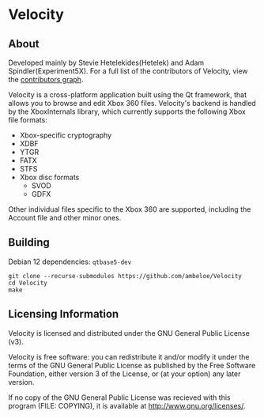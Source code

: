 Velocity
========
About
-----
Developed mainly by Stevie Hetelekides(Hetelek) and Adam Spindler(Experiment5X). For a full list of the contributors of Velocity, view the [contributors graph](https://github.com/hetelek/Velocity/graphs/contributors).

Velocity is a cross-platform application built using the Qt framework, that allows you to browse and edit Xbox 360 files. Velocity's backend is handled by the XboxInternals library, which currently supports the following Xbox file formats:

- Xbox-specific cryptography
- XDBF
- YTGR
- FATX
- STFS
- Xbox disc formats
  - SVOD
  - GDFX

Other individual files specific to the Xbox 360 are supported, including the Account file and other minor ones.

Building
-----
Debian 12 dependencies: `qtbase5-dev`

```
git clone --recurse-submodules https://github.com/ambeloe/Velocity  
cd Velocity  
make
```

Licensing Information
---------------------
Velocity is licensed and distributed under the GNU General Public License (v3).

Velocity is free software: you can redistribute it and/or modify it under the terms of the GNU General Public License as published by the Free Software Foundation, either version 3 of the License, or (at your option) any later version.

If no copy of the GNU General Public License was recieved with this program (FILE: COPYING), it is available at <http://www.gnu.org/licenses/>.
